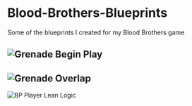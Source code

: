 # Blood-Brothers-Blueprints
Some of the blueprints I created for my Blood Brothers game


![Grenade Begin Play](https://github.com/the-fishy/Blood-Brothers-Blueprints/blob/main/bp_grenade_begin.png?raw=true)
----------------------------------------------------------------------------------------------------------------------
![Grenade Overlap](https://github.com/the-fishy/Blood-Brothers-Blueprints/blob/main/bp_grenade_overlap.png?raw=true)
----------------------------------------------------------------------------------------------------------------------
![BP Player Lean Logic](https://github.com/the-fishy/Blood-Brothers-Blueprints/blob/main/bp_lean_logic.png?raw=true)
